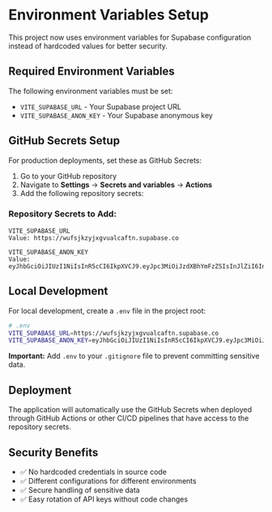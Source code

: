 # Environment Variables Setup

This project now uses environment variables for Supabase configuration instead of hardcoded values for better security.

## Required Environment Variables

The following environment variables must be set:

- `VITE_SUPABASE_URL` - Your Supabase project URL
- `VITE_SUPABASE_ANON_KEY` - Your Supabase anonymous key

## GitHub Secrets Setup

For production deployments, set these as GitHub Secrets:

1. Go to your GitHub repository
2. Navigate to **Settings** → **Secrets and variables** → **Actions**
3. Add the following repository secrets:

### Repository Secrets to Add:

```
VITE_SUPABASE_URL
Value: https://wufsjkzyjxgvualcaftn.supabase.co

VITE_SUPABASE_ANON_KEY
Value: eyJhbGciOiJIUzI1NiIsInR5cCI6IkpXVCJ9.eyJpc3MiOiJzdXBhYmFzZSIsInJlZiI6Ind1ZnNqa3p5anhndnVhbGNhZnRuIiwicm9sZSI6ImFub24iLCJpYXQiOjE3NjE0NzAyNzAsImV4cCI6MjA3NzA0NjI3MH0.cq8pGstXbA3OzgPbkJNRrQT39ROA4t9N3czLSIWpjUs
```

## Local Development

For local development, create a `.env` file in the project root:

```bash
# .env
VITE_SUPABASE_URL=https://wufsjkzyjxgvualcaftn.supabase.co
VITE_SUPABASE_ANON_KEY=eyJhbGciOiJIUzI1NiIsInR5cCI6IkpXVCJ9.eyJpc3MiOiJzdXBhYmFzZSIsInJlZiI6Ind1ZnNqa3p5anhndnVhbGNhZnRuIiwicm9sZSI6ImFub24iLCJpYXQiOjE3NjE0NzAyNzAsImV4cCI6MjA3NzA0NjI3MH0.cq8pGstXbA3OzgPbkJNRrQT39ROA4t9N3czLSIWpjUs
```

**Important:** Add `.env` to your `.gitignore` file to prevent committing sensitive data.

## Deployment

The application will automatically use the GitHub Secrets when deployed through GitHub Actions or other CI/CD pipelines that have access to the repository secrets.

## Security Benefits

- ✅ No hardcoded credentials in source code
- ✅ Different configurations for different environments
- ✅ Secure handling of sensitive data
- ✅ Easy rotation of API keys without code changes
